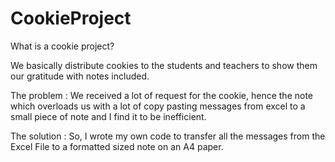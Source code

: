 # CookieProject

What is a cookie project?

We basically distribute cookies to the students and teachers to show them our gratitude with notes included. 

The problem : We received a lot of request for the cookie, hence the note which overloads us with a lot of copy pasting messages from excel to a small piece of note and I find it to be inefficient. 

The solution : So, I wrote my own code to transfer all the messages from the Excel File to a formatted sized note on an A4 paper.